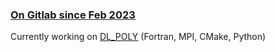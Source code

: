 ### [On Gitlab since Feb 2023](https://gitlab.com/apw951)

Currently working on [DL_POLY](https://gitlab.com/ccp5/dl-poly) (Fortran, MPI, CMake, Python)

